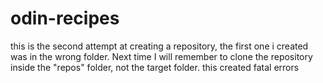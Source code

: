 # odin-recipes
this is the second attempt at creating a repository, the first one i created was in the wrong folder. Next time I will remember to clone the repository inside the "repos" folder, not the target folder. this created fatal errors